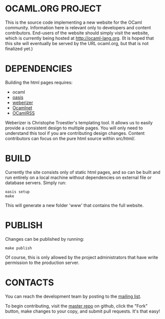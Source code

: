 OCAML.ORG PROJECT
=================
This is the source code implementing a new website for the OCaml
community. Information here is relevant only to developers and content
contributors. End-users of the website should simply visit the
website, which is currently being hosted at http://ocaml-lang.org. (It
is hoped that this site will eventually be served by the URL
ocaml.org, but that is not finalized yet.)


DEPENDENCIES
============
Building the html pages requires:

* ocaml
* [oasis](http://forge.ocamlcore.org/projects/oasis/)
* [weberizer](https://github.com/Chris00/weberizer)
* [Ocamlnet](http://projects.camlcity.org/projects/ocamlnet.html)
* [OCamlRSS](http://zoggy.github.com/ocamlrss/)

Weberizer is Christophe Troestler's templating tool. It allows us to
easily provide a consistent design to multiple pages. You will only
need to understand this tool if you are contributing design
changes. Content contributors can focus on the pure html source within
src/html/.


BUILD
=====
Currently the site consists only of static html pages, and so can be
built and run entirely on a local machine without dependencies on
external file or database servers. Simply run:

    oasis setup
    make

This will generate a new folder 'www' that contains the full website.


PUBLISH
=======
Changes can be published by running:

    make publish

Of course, this is only allowed by the project administrators that
have write permission to the production server.


CONTACTS
========
You can reach the development team by posting to the [mailing
list](https://lists.forge.ocamlcore.org/cgi-bin/listinfo/ocamlweb-devel).

To begin contributing, visit the [master
repo](https://github.com/ocaml/ocaml.org) on github, click the "Fork"
button, make changes to your copy, and submit pull requests. It's that
easy!
